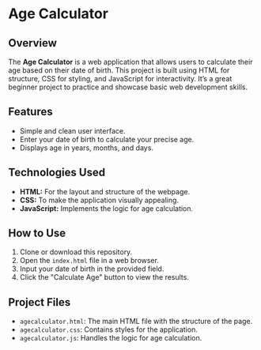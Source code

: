 # Age Calculator

## Overview
The **Age Calculator** is a web application that allows users to calculate their age based on their date of birth. This project is built using HTML for structure, CSS for styling, and JavaScript for interactivity. It’s a great beginner project to practice and showcase basic web development skills.

## Features
- Simple and clean user interface.
- Enter your date of birth to calculate your precise age.
- Displays age in years, months, and days.

## Technologies Used
- **HTML:** For the layout and structure of the webpage.
- **CSS:** To make the application visually appealing.
- **JavaScript:** Implements the logic for age calculation.

## How to Use
1. Clone or download this repository.
2. Open the `index.html` file in a web browser.
3. Input your date of birth in the provided field.
4. Click the "Calculate Age" button to view the results.

## Project Files
- `agecalculator.html`: The main HTML file with the structure of the page.
- `agecalculator.css`: Contains styles for the application.
- `agecalculator.js`: Handles the logic for age calculation.


   

